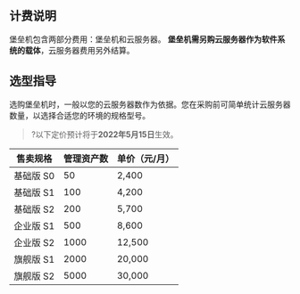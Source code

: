## 计费说明

堡垒机包含两部分费用：堡垒机和云服务器。
**堡垒机需另购云服务器作为软件系统的载体**，云服务器费用另外结算。

## 选型指导
选购堡垒机时，一般以您的云服务器数作为依据。您在采购前可简单统计云服务器数量，以选择合适您的环境的规格型号。
>?以下定价预计将于**2022年5月15日**生效。

| 售卖规格  | 管理资产数 | 单价（元/月） |
| --------- | ---------- | ------------- |
| 基础版 S0 | 50         | 2,400          |
| 基础版 S1 | 100        | 4,200          |
| 基础版 S2 | 200        | 5,700          |
| 企业版 S1 | 500        | 8,600          |
| 企业版 S2 | 1000       | 12,500         |
| 旗舰版 S1 | 2000       | 20,000         |
| 旗舰版 S2 | 5000       | 30,000         |



